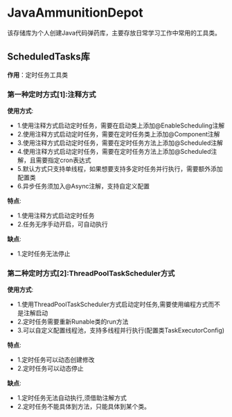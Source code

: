 # JavaAmmunitionDepot
该存储库为个人创建Java代码弹药库，主要存放日常学习工作中常用的工具类。

## ScheduledTasks库

**作用**：定时任务工具类
### 第一种定时方式[1]:注释方式

**使用方式**:
* 1.使用注释方式启动定时任务，需要在启动类上添加@EnableScheduling注解
* 2.使用注释方式启动定时任务，需要在定时任务类上添加@Component注解
* 3.使用注释方式启动定时任务，需要在定时任务方法上添加@Scheduled注解
* 4.使用注释方式启动定时任务，需要在定时任务方法上添加@Scheduled注解，且需要指定cron表达式
* 5.默认方式只支持单线程，如果想要支持多定时任务并行执行，需要额外添加配置类
* 6.异步任务须加入@Async注解，支持自定义配置

**特点**:
- 1.使用注释方式启动定时任务
- 2.任务无序手动开启，可自动执行

**缺点**:
* 1.定时任务无法停止

### 第二种定时方式[2]:ThreadPoolTaskScheduler方式

**使用方式**:
* 1.使用ThreadPoolTaskScheduler方式启动定时任务,需要使用编程方式而不是注解启动
* 2.定时任务需要重新Runable类的run方法
* 3.可以自定义配置线程池，支持多线程并行执行(配置类TaskExecutorConfig)

**特点**:
* 1.定时任务可以动态创建修改
* 2.定时任务可以动态停止

**缺点**:
* 1.定时任务无法自动执行,须借助注解方式
* 2.定时任务不能具体到方法，只能具体到某个类。


